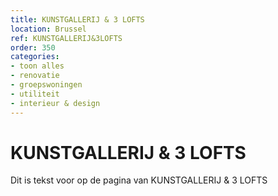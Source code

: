 ```yaml
---
title: KUNSTGALLERIJ & 3 LOFTS
location: Brussel
ref: KUNSTGALLERIJ&3LOFTS
order: 350
categories:
- toon alles
- renovatie
- groepswoningen
- utiliteit
- interieur & design
---
```

# KUNSTGALLERIJ & 3 LOFTS

Dit is tekst voor op de pagina van KUNSTGALLERIJ & 3 LOFTS